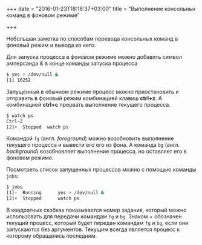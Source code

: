 +++
date = "2016-01-23T18:16:37+03:00"
title = "Выполнение консольных команд в фоновом режиме"

+++

Небольшая заметка по способам перевода консольных команд в фоновый режим и вывода из него.

Для запуска процесса в фоновом режиме можно добавить символ амперсанда *&amp;* в конце команды запуска процесса

```bash
$ yes > /dev/null &
[1] 16252
```

Запущенный в обычном режиме процесс можно приостановить и отправить в фоновый режим комбинацией клавиш **ctrl+z**. А комбинацией **ctrl+с** прервать выполнение текущего процесса.

```bash
$ watch ps
Ctrl-Z
[2]+  Stopped  watch ps
```

Командой `fg` (англ. *foreground*) можно возобновить выполнение текущего процесса и вывести его его из фона. А команда `bg` (англ. *background*) возобновляет выполнение процесса, но оставляет его в фоновом режиме.

Посмотреть список запущенных процессов можно с помощью команды `jobs`:

```bash
$ jobs
[1]-  Running      yes > /dev/null &
[2]+  Stopped      watch ps
```

В квадратных скобках показывается номер задания, который можно использовать для передачи командам `fg` и `bg`. Знаком + обозначен текущий процесс, который будет передан командам `fg` и `bg`, если они запускаются без аргументов. Текущим всегда является процесс к которому обращались последним.